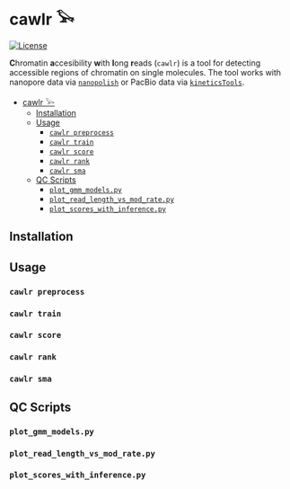# cawlr 𓅨

[![License](https://img.shields.io/badge/license-BSD_3--Clause-informational)](./LICENSE)

**C**hromatin **a**ccesibility **w**ith **l**ong **r**eads (`cawlr`) is a tool for detecting accessible regions of chromatin on single molecules. The tool works with nanopore data via [`nanopolish`](https://github.com/jts/nanopolish) or PacBio data via [`kineticsTools`](https://github.com/PacificBiosciences/kineticsTools).

- [cawlr 𓅨](#cawlr-𓅨)
  - [Installation](#installation)
  - [Usage](#usage)
    - [`cawlr preprocess`](#cawlr-preprocess)
    - [`cawlr train`](#cawlr-train)
    - [`cawlr score`](#cawlr-score)
    - [`cawlr rank`](#cawlr-rank)
    - [`cawlr sma`](#cawlr-sma)
  - [QC Scripts](#qc-scripts)
    - [`plot_gmm_models.py`](#plot_gmm_modelspy)
    - [`plot_read_length_vs_mod_rate.py`](#plot_read_length_vs_mod_ratepy)
    - [`plot_scores_with_inference.py`](#plot_scores_with_inferencepy)

## Installation

## Usage

### `cawlr preprocess`

### `cawlr train`

### `cawlr score`

### `cawlr rank`

### `cawlr sma`

## QC Scripts

### `plot_gmm_models.py`

### `plot_read_length_vs_mod_rate.py`

### `plot_scores_with_inference.py`
